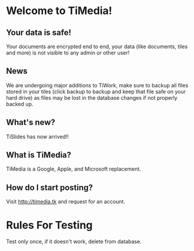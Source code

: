 # Welcome to TiMedia! 


## Your data is safe!
Your documents are encrypted end to end, your data (like documents, tiles and more) is not visible to any admin or other user!

## News
We are undergoing major additions to TiWork, make sure to backup all files stored in your tiles (click backup to backup and keep that file safe on your hard drive) as files may be lost in the database changes if not properly backed up.

## What's new?

TiSlides has now arrived!!


## What is TiMedia?
TiMedia is a Google, Apple, and Microsoft replacement.

## How do I start posting?
Visit http://timedia.tk and request for an account.

# Rules For Testing
Test only once, if it doesn't work, delete from database.
